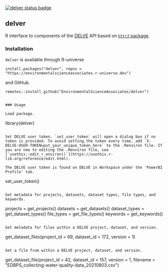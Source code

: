 [![delver status badge](https://environmentalscienceassociates.r-universe.dev/badges/delver)](https://environmentalscienceassociates.r-universe.dev)

## delver

R interface to components of the [DELVE](https://dmvs.water.ca.gov/) API based on [`httr2` package](https://httr2.r-lib.org/).

### Installation

`delver` is available through R-universe

```
install.packages("delver", repos = "https://environmentalscienceassociates.r-universe.dev")
```

and GitHub.

```
remotes::install_github("EnvironmentalScienceAssociates/delver")
```
```

### Usage

Load package.

```
library(delver)
```

Set DELVE user token. `set_user_token` will open a dialog box if no token is provided. To avoid setting the token every time, add `X-DELVE-USER-TOKEN=put_your_unique_token_here` to the .Renviron file. If you are new to editing the .Renviron file, see [`usethis::edit_r_environ()`](https://usethis.r-lib.org/reference/edit.html).

The DELVE user token is found on DELVE in Workspace under the 'PowerBI Profile' tab.

```
set_user_token()
```

Get metadata for projects, datasets, dataset types, file types, and keywords.

```
projects = get_projects()
datasets = get_datasets()
dataset_types = get_dataset_types()
file_types = get_file_types()
keywords = get_keywords()
```

Get metadata for files within a DELVE project, dataset, and version.

```
get_dataset_files(project_id = 69, dataset_id = 172, version = 1)
```

Get a file from within a DELVE project, dataset, and version.

```
get_dataset_file(project_id = 42, dataset_id = 157, version = 1,
                 filename = "EDBPS_collecting-water-quality-data_20210803.csv")
```
